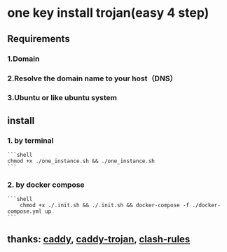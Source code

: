 # one key install trojan(easy 4 step)
## Requirements
### 1.Domain
### 2.Resolve the domain name to your host（DNS）
### 3.Ubuntu or like ubuntu system

## install
### 1. by terminal
    ```shell
    chmod +x ./one_instance.sh && ./one_instance.sh
    ```
### 2. by docker compose
    ```shell
        chmod +x ./.init.sh && ./.init.sh && docker-compose -f ./docker-compose.yml up
    ```
## thanks: [caddy](https://github.com/caddyserver/caddy),  [caddy-trojan](https://github.com/imgk/caddy-trojan), [clash-rules](https://github.com/Loyalsoldier/clash-rules)


